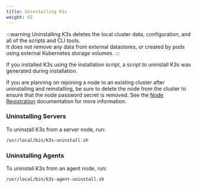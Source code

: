 ```yaml
---
title: Uninstalling K3s
weight: 61
---
```


:::warning
Uninstalling K3s deletes the local cluster data, configuration, and all of the scripts and CLI tools.  
It does not remove any data from external datastores, or created by pods using external Kubernetes storage volumes.
:::

If you installed K3s using the installation script, a script to uninstall K3s was generated during installation.

If you are planning on rejoining a node to an existing cluster after uninstalling and reinstalling, be sure to delete the node from the cluster to ensure that the node password secret is removed. See the [Node Registration](../architecture/architecture.md#how-agent-node-registration-works) documentation for more information.

### Uninstalling Servers
To uninstall K3s from a server node, run:

```bash
/usr/local/bin/k3s-uninstall.sh
```

### Uninstalling Agents
To uninstall K3s from an agent node, run:

```bash
/usr/local/bin/k3s-agent-uninstall.sh
```
